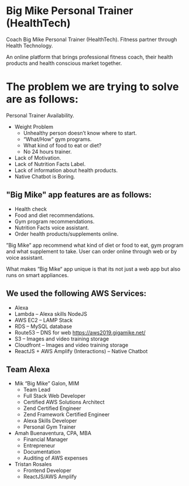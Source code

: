 # Big Mike Personal Trainer (HealthTech)

Coach Big Mike Personal Trainer (HealthTech). Fitness partner through Health Technology.

An online platform that brings professional fitness coach, their health products and health conscious market together.

# The problem we are trying to solve are as follows:

Personal Trainer Availability.

 - Weight Problem
    - Unhealthy person doesn’t know where to start. 
    - “What/How“ gym programs. 
    - What kind of food to eat or diet? 
    - No 24 hours trainer.
 - Lack of Motivation. 
 - Lack of Nutrition Facts Label. 
 - Lack of information about health products.
 - Native Chatbot is Boring.

## "Big Mike" app features are as follows:

 - Health check
 - Food and diet recommendations.
 - Gym program recommendations.
 - Nutrition Facts voice assistant.
 - Order health products/supplements online.

”Big Mike” app recommend what kind of diet or food to eat, gym program and what supplement to take. User can order online through web or by voice assistant.

What makes “Big Mike“ app unique is that its not just a web app but also runs on smart appliances.

## We used the following AWS Services:

 - Alexa
 - Lambda – Alexa skills NodeJS
 - AWS EC2 – LAMP Stack
 - RDS – MySQL database
 - Route53 – DNS for web https://aws2019.gigamike.net/
 - S3 – Images and video training storage
 - Cloudfront – Images and video training storage
 - ReactJS + AWS Amplify (Interactions) – Native Chatbot

## Team Alexa

 - Mik “Big Mike” Galon, MIM
	 - Team Lead
	 - Full Stack Web Developer
	 - Certified AWS Solutions Architect
	 - Zend Certified Engineer
	 - Zend Framework Certified Engineer
	 - Alexa Skills Developer
	 - Personal Gym Trainer
 - Amah Buenaventura, CPA, MBA
	 - Financial Manager
	 - Entrepreneur
	 - Documentation
	 - Auditing of AWS expenses
 - Tristan Rosales
	 - Frontend Developer
	 - ReactJS/AWS Amplify
